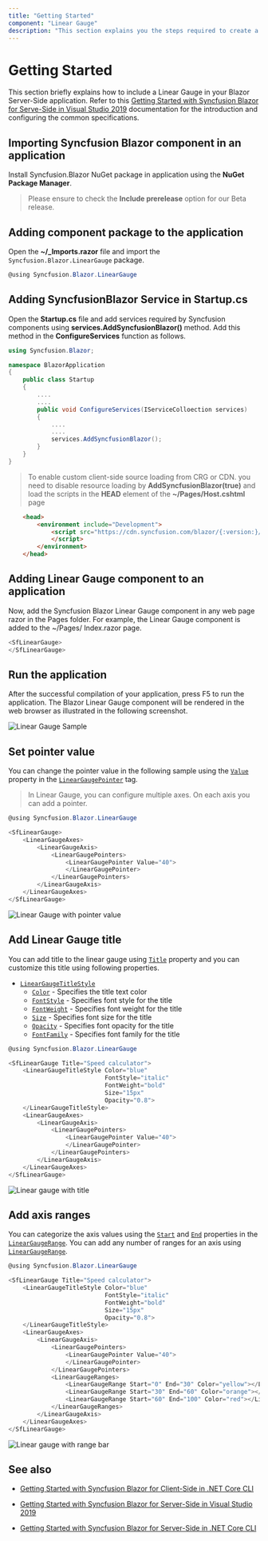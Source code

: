 ```yaml
---
title: "Getting Started"
component: "Linear Gauge"
description: "This section explains you the steps required to create a simple Blazor Linear Gauge."
---
```


# Getting Started

This section briefly explains how to include a Linear Gauge in your Blazor Server-Side application. Refer to this [Getting Started with Syncfusion Blazor for Serve-Side in Visual Studio 2019](https://blazor.syncfusion.com/documentation/getting-started/vs-blazor/) documentation for the introduction and configuring the common specifications.

## Importing Syncfusion Blazor component in an application

Install Syncfusion.Blazor NuGet package in application using the **NuGet Package Manager**.

> Please ensure to check the **Include prerelease** option for our Beta release.

## Adding component package to the application

Open the **~/_Imports.razor** file and import the `Syncfusion.Blazor.LinearGauge` package.

```csharp
@using Syncfusion.Blazor.LinearGauge
```

## Adding SyncfusionBlazor Service in Startup.cs

Open the **Startup.cs** file and add services required by Syncfusion components using **services.AddSyncfusionBlazor()** method. Add this method in the **ConfigureServices** function as follows.

```csharp
using Syncfusion.Blazor;

namespace BlazorApplication
{
    public class Startup
    {
        ....
        ....
        public void ConfigureServices(IServiceColloection services)
        {
            ....
            ....
            services.AddSyncfusionBlazor();
        }
    }
}
```

> To enable custom client-side source loading from CRG or CDN. you need to disable resource loading by **AddSyncfusionBlazor(true)** and load the scripts in the **HEAD** element of the **~/Pages/Host.cshtml** page

```html
    <head>
        <environment include="Development">
            <script src="https://cdn.syncfusion.com/blazor/{:version:}/syncfusion-blazor.min.js">
            </script>
        </environment>
    </head>
```

## Adding Linear Gauge component to an application

Now, add the Syncfusion Blazor Linear Gauge component in any web page razor in the Pages folder. For example, the Linear Gauge component is added to the ~/Pages/ Index.razor page.

```csharp
<SfLinearGauge>
</SfLinearGauge>
```

## Run the application

After the successful compilation of your application,  press F5 to run the application. The Blazor Linear Gauge component will be rendered in the web browser as illustrated in the following screenshot.

![Linear Gauge Sample](images/pixel.png)

## Set pointer value

You can change the pointer value in the following sample using the [`Value`](https://help.syncfusion.com/cr/aspnetcore-blazor/Syncfusion.Blazor~Syncfusion.Blazor.LinearGauge.LinearGaugePointer~_value.html) property in the [`LinearGaugePointer`](https://help.syncfusion.com/cr/aspnetcore-blazor/Syncfusion.Blazor~Syncfusion.Blazor.LinearGauge.LinearGaugePointer_members.html) tag.

> In Linear Gauge, you can configure multiple axes. On each axis you can add a pointer.

```csharp
@using Syncfusion.Blazor.LinearGauge

<SfLinearGauge>
    <LinearGaugeAxes>
        <LinearGaugeAxis>
            <LinearGaugePointers>
                <LinearGaugePointer Value="40">
                </LinearGaugePointer>
            </LinearGaugePointers>
        </LinearGaugeAxis>
    </LinearGaugeAxes>
</SfLinearGauge>
```

![Linear Gauge with pointer value](images/getting-pointers.png)

## Add Linear Gauge title

You can add title to the linear gauge using [`Title`](https://help.syncfusion.com/cr/aspnetcore-blazor/Syncfusion.Blazor~Syncfusion.Blazor.LinearGauge.SfLinearGauge~Title.html) property and you can customize this title using following properties.

* [`LinearGaugeTitleStyle`](https://help.syncfusion.com/cr/aspnetcore-blazor/Syncfusion.Blazor~Syncfusion.Blazor.LinearGauge.LinearGaugeTitleStyle_members.html)
    * [`Color`](https://help.syncfusion.com/cr/cref_files/aspnetcore-blazor/Syncfusion.Blazor~Syncfusion.Blazor.LinearGaugeFontSettings~Color.html) - Specifies the title text color
    * [`FontStyle`](https://help.syncfusion.com/cr/cref_files/aspnetcore-blazor/Syncfusion.Blazor~Syncfusion.Blazor.LinearGaugeFontSettings~FontStyle.html) - Specifies font style for the title
    * [`FontWeight`](https://help.syncfusion.com/cr/cref_files/aspnetcore-blazor/Syncfusion.Blazor~Syncfusion.Blazor.LinearGaugeFontSettings~FontWeight.html) - Specifies font weight for the title
    * [`Size`](https://help.syncfusion.com/cr/cref_files/aspnetcore-blazor/Syncfusion.Blazor~Syncfusion.Blazor.LinearGaugeFontSettings~Size.html) - Specifies font size for the title
    * [`Opacity`](https://help.syncfusion.com/cr/cref_files/aspnetcore-blazor/Syncfusion.Blazor~Syncfusion.Blazor.LinearGaugeFontSettings~Opacity.html) - Specifies font opacity for the title
    * [`FontFamily`](https://help.syncfusion.com/cr/cref_files/aspnetcore-blazor/Syncfusion.Blazor~Syncfusion.Blazor.LinearGaugeFontSettings~FontFamily.html) - Specifies font family for the title

```csharp
@using Syncfusion.Blazor.LinearGauge

<SfLinearGauge Title="Speed calculator">
    <LinearGaugeTitleStyle Color="blue"
                           FontStyle="italic"
                           FontWeight="bold"
                           Size="15px"
                           Opacity="0.8">
    </LinearGaugeTitleStyle>
    <LinearGaugeAxes>
        <LinearGaugeAxis>
            <LinearGaugePointers>
                <LinearGaugePointer Value="40">
                </LinearGaugePointer>
            </LinearGaugePointers>
        </LinearGaugeAxis>
    </LinearGaugeAxes>
</SfLinearGauge>
```

![Linear gauge with title](images/getting-title.png)

## Add axis ranges

You can categorize the axis values using the [`Start`](https://help.syncfusion.com/cr/aspnetcore-blazor/Syncfusion.Blazor~Syncfusion.Blazor.LinearGauge.LinearGaugeRange~Start.html) and [`End`](https://help.syncfusion.com/cr/aspnetcore-blazor/Syncfusion.Blazor~Syncfusion.Blazor.LinearGauge.LinearGaugeRange~End.html) properties in the [`LinearGaugeRange`](https://help.syncfusion.com/cr/aspnetcore-blazor/Syncfusion.Blazor~Syncfusion.Blazor.LinearGauge.LinearGaugeRange_members.html). You can add any number of ranges for an axis using [`LinearGaugeRange`](https://help.syncfusion.com/cr/aspnetcore-blazor/Syncfusion.Blazor~Syncfusion.Blazor.LinearGauge.LinearGaugeRange_members.html).

```csharp
@using Syncfusion.Blazor.LinearGauge

<SfLinearGauge Title="Speed calculator">
    <LinearGaugeTitleStyle Color="blue"
                           FontStyle="italic"
                           FontWeight="bold"
                           Size="15px"
                           Opacity="0.8">
    </LinearGaugeTitleStyle>
    <LinearGaugeAxes>
        <LinearGaugeAxis>
            <LinearGaugePointers>
                <LinearGaugePointer Value="40">
                </LinearGaugePointer>
            </LinearGaugePointers>
            <LinearGaugeRanges>
                <LinearGaugeRange Start="0" End="30" Color="yellow"></LinearGaugeRange>
                <LinearGaugeRange Start="30" End="60" Color="orange"></LinearGaugeRange>
                <LinearGaugeRange Start="60" End="100" Color="red"></LinearGaugeRange>
            </LinearGaugeRanges>
        </LinearGaugeAxis>
    </LinearGaugeAxes>
</SfLinearGauge>
```

![Linear gauge with range bar](images/getting-ranges.png)

## See also

* [Getting Started with Syncfusion Blazor for Client-Side in .NET Core CLI](https://blazor.syncfusion.com/documentation/getting-started/dotnet-cli-blazor/)

* [Getting Started with Syncfusion Blazor for Server-Side in Visual Studio 2019](https://blazor.syncfusion.com/documentation/getting-started/vs-blazor-server/)

* [Getting Started with Syncfusion Blazor for Server-Side in .NET Core CLI](https://blazor.syncfusion.com/documentation/getting-started/dotnet-cli-blazor-server/)
